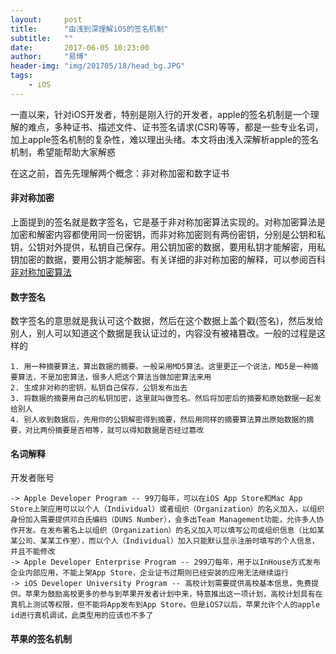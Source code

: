 ```yaml
---
layout:     post
title:      "由浅到深理解iOS的签名机制"
subtitle:   ""
date:       2017-06-05 10:23:00
author:     "易博"
header-img: "img/201705/18/head_bg.JPG"
tags:
    - iOS
---
```


一直以来，针对iOS开发者，特别是刚入行的开发者，apple的签名机制是一个理解的难点，多种证书、描述文件、证书签名请求(CSR)等等，都是一些专业名词，加上apple签名机制的复杂性，难以理出头绪。本文将由浅入深解析apple的签名机制，希望能帮助大家解惑

在这之前，首先先理解两个概念：非对称加密和数字证书

#### 非对称加密

上面提到的签名就是数字签名，它是基于非对称加密算法实现的。对称加密算法是加密和解密内容都使用同一份密钥，而非对称加密则有两份密钥，分别是公钥和私钥，公钥对外提供，私钥自己保存。用公钥加密的数据，要用私钥才能解密，用私钥加密的数据，要用公钥才能解密。有关详细的非对称加密的解释，可以参阅百科[非对称加密算法](http://baike.baidu.com/link?url=WBJ7fFUpICd_QMGvgN5vRHgKqIdV-Qo06PNNjSRzBs83j87HrqBQocYO2FXFqAeD3RnpvxvbVeGtwv5JFt17aP2Cs5wwsNY8_Q62vocCFWTVn-ftsi2TI_W_1bjm-kqWiMttVFNC-NUUcO-JTq8Zz4uTvuE02m1UG4EK_5mpQH3)

#### 数字签名

数字签名的意思就是我认可这个数据，然后在这个数据上盖个戳(签名)，然后发给别人，别人可以知道这个数据是我认证过的，内容没有被褚篡改。一般的过程是这样的

    1. 用一种摘要算法，算出数据的摘要。一般采用MD5算法。这里更正一个说法，MD5是一种摘要算法，不是加密算法，很多人把这个算法当做加密算法来用
    2. 生成非对称的密钥，私钥自己保存，公钥发布出去
    3. 将数据的摘要用自己的私钥加密，这里就叫做签名。然后将加密后的摘要和原始数据一起发给别人
    4. 别人收到数据后，先用你的公钥解密得到摘要，然后用同样的摘要算法算出原始数据的摘要，对比两份摘要是否相等，就可以得知数据是否经过篡改

#### 名词解释

开发者账号

    -> Apple Developer Program -- 99刀每年，可以在iOS App Store和Mac App Store上架应用可以以个人（Individual）或者组织（Organization）的名义加入，以组织身份加入需要提供邓白氏编码（DUNS Number），会多出Team Management功能，允许多人协作开发。在发布署名上以组织（Organization）的名义加入可以填写公司或组织信息（比如某某公司、某某工作室），而以个人（Individual）加入只能默认显示注册时填写的个人信息，并且不能修改
    -> Apple Developer Enterprise Program -- 299刀每年，用于以InHouse方式发布企业内部应用，不能上架App Store，企业证书过期则已经安装的应用无法继续运行
    -> iOS Developer University Program -- 高校计划需要提供高校基本信息，免费提供。苹果为鼓励高校更多的参与到苹果开发者计划中来，特意推出这一项计划，高校计划具有在真机上测试等权限，但不能将App发布到App Store。但是iOS7以后，苹果允许个人的apple id进行真机调试，此类型用的应该也不多了

#### 苹果的签名机制











